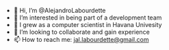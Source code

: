 - 👋 Hi, I’m @AlejandroLabourdette
- 👀 I’m interested in being part of a development team
- 🌱 I grew as a computer scientist in Havana Univesity
- 💞️ I’m looking to collaborate and gain experience
- 📫 How to reach me: jal.labourdette@gmail.com

<!---
AlejandroLabourdette/AlejandroLabourdette is a ✨ special ✨ repository because its `README.md` (this file) appears on your GitHub profile.
You can click the Preview link to take a look at your changes.
--->
